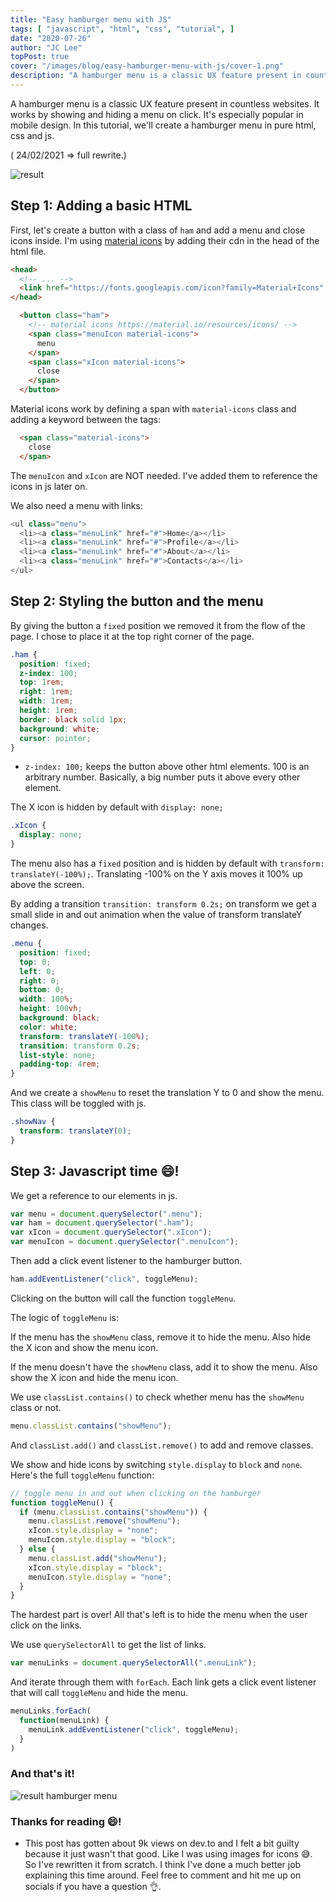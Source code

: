 ```yaml
---
title: "Easy hamburger menu with JS"
tags: [ "javascript", "html", "css", "tutorial", ]
date: "2020-07-26"
author: "JC Lee"
topPost: true
cover: "/images/blog/easy-hamburger-menu-with-js/cover-1.png"
description: "A hamburger menu is a classic UX feature present in countless websites. It works by showing and hiding a menu on click. It's especially popular in mobile design. In this tutorial, we'll create a hamburger menu in pure html, css and js."
---
```


A hamburger menu is a classic UX feature present in countless websites. It works by showing and hiding a menu on click. It's especially popular in mobile design. In this tutorial, we'll create a hamburger menu in pure html, css and js.

( 24/02/2021 => full rewrite.)

![result](/images/blog/easy-hamburger-menu-with-js/0.gif)

## Step 1: Adding a basic HTML

First, let's create a button with a class of `ham` and add a menu and close icons inside.
I'm using [material icons](https://material.io/resources/icons/) by adding their cdn in the head of the html file.

```html
<head>
  <!-- ... -->
  <link href="https://fonts.googleapis.com/icon?family=Material+Icons" rel="stylesheet">
</head>
```

```html
  <button class="ham">
    <!-- material icons https://material.io/resources/icons/ -->
    <span class="menuIcon material-icons">
      menu
    </span>
    <span class="xIcon material-icons">
      close
    </span>
  </button>
```

Material icons work by defining a span with `material-icons` class and adding a keyword between the tags:
```html
  <span class="material-icons">
    close
  </span>
```

The `menuIcon` and `xIcon` are NOT needed. I've added them to reference the icons in js later on.

We also need a menu with links:

```js
<ul class="menu">
  <li><a class="menuLink" href="#">Home</a></li>
  <li><a class="menuLink" href="#">Profile</a></li>
  <li><a class="menuLink" href="#">About</a></li>
  <li><a class="menuLink" href="#">Contacts</a></li>
</ul>
```

## Step 2: Styling the button and the menu

By giving the button a `fixed` position we removed it from the flow of the page. I chose to place it at the top right corner of the page.

```css
.ham {
  position: fixed;
  z-index: 100;
  top: 1rem;
  right: 1rem;
  width: 1rem;
  height: 1rem;
  border: black solid 1px;
  background: white;
  cursor: pointer;
}
```

* `z-index: 100;` keeps the button above other html elements. 100 is an arbitrary number. Basically, a big number puts it above every other element.

The X icon is hidden by default with `display: none;`

``` css
.xIcon {
  display: none;
}
```

The menu also has a `fixed` position and is hidden by default with `transform: translateY(-100%);`. Translating -100% on the Y axis moves it 100% up above the screen.

By adding a transition `transition: transform 0.2s;` on transform we get a small slide in and out animation when the value of transform translateY changes.

```css
.menu {
  position: fixed;
  top: 0;
  left: 0;
  right: 0;
  bottom: 0;
  width: 100%;
  height: 100vh;
  background: black;
  color: white;
  transform: translateY(-100%);
  transition: transform 0.2s;
  list-style: none;
  padding-top: 4rem;
}
```

And we create a `showMenu` to reset the translation Y to 0 and show the menu. This class will be toggled with js.

```css
.showNav {
  transform: translateY(0);
}
```

## Step 3: Javascript time 😄!

We get a reference to our elements in js.

``` javascript
var menu = document.querySelector(".menu");
var ham = document.querySelector(".ham");
var xIcon = document.querySelector(".xIcon");
var menuIcon = document.querySelector(".menuIcon");
```

Then add a click event listener to the hamburger button.

``` javascript
ham.addEventListener("click", toggleMenu);
```

Clicking on the button will call the function `toggleMenu`.

The logic of `toggleMenu` is:

If the menu has the `showMenu` class, remove it to hide the menu. Also hide the X icon and show the menu icon.

If the menu doesn't have the `showMenu` class, add it to show the menu. Also show the X icon and hide the menu icon.

We use `classList.contains()` to check whether menu has the `showMenu` class or not.

``` javascript
menu.classList.contains("showMenu");
```

And `classList.add()` and `classList.remove()` to add and remove classes.

We show and hide icons by switching `style.display` to `block` and `none`.
Here's the full `toggleMenu` function:

``` javascript
// toggle menu in and out when clicking on the hamburger
function toggleMenu() {
  if (menu.classList.contains("showMenu")) {
    menu.classList.remove("showMenu");
    xIcon.style.display = "none";
    menuIcon.style.display = "block";
  } else {
    menu.classList.add("showMenu");
    xIcon.style.display = "block";
    menuIcon.style.display = "none";
  }
}
``` 

The hardest part is over! All that's left is to hide the menu when the user click on the links.

We use `querySelectorAll` to get the list of links.

``` javascript
var menuLinks = document.querySelectorAll(".menuLink");
```

And iterate through them with `forEach`. Each link gets a click event listener that will call `toggleMenu` and hide the menu.

``` javascript
menuLinks.forEach( 
  function(menuLink) { 
    menuLink.addEventListener("click", toggleMenu);
  }
)
```

### And that's it!

![result hamburger menu](https://codepen.io/ljc-dev/pen/xxRpgaL?editors=1000)

### Thanks for reading 😄!

- This post has gotten about 9k views on dev.to and I felt a bit guilty because it just wasn't that good. Like I was using images for icons 😅. So I've rewritten it from scratch. I think I've done a much better job explaining this time around. Feel free to comment and hit me up on socials if you have a question 👌.
